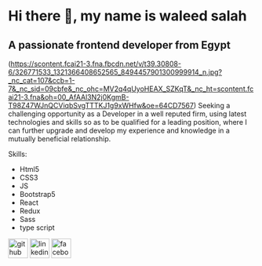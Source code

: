 # Hi there 👋, my name is waleed salah 
## A passionate frontend developer from Egypt
(https://scontent.fcai21-3.fna.fbcdn.net/v/t39.30808-6/326771533_1321366408652565_8494457901300999914_n.jpg?_nc_cat=107&ccb=1-7&_nc_sid=09cbfe&_nc_ohc=MV2q4qUyoHEAX_SZKqT&_nc_ht=scontent.fcai21-3.fna&oh=00_AfAAl3N2j0KgmB-T98Z47WJnQCViqbSvgTTTKJ1g9xWHfw&oe=64CD7567)
  Seeking a challenging opportunity as a Developer in a well reputed firm, using latest technologies and skills so as to be qualified for a leading position, where I can further upgrade and develop my experience and knowledge in a mutually beneficial relationship.

Skills: 
* Html5 
* CSS3 
* JS 
* Bootstrap5
* React
* Redux
* Sass
* type script



[<img src='https://cdn.jsdelivr.net/npm/simple-icons@3.0.1/icons/github.svg' alt='github' height='40'>](https://github.com/waleedsalah07)  [<img src='https://cdn.jsdelivr.net/npm/simple-icons@3.0.1/icons/linkedin.svg' alt='linkedin' height='40'>](https://www.linkedin.com/in/waleed-salah-4683b4226//)  [<img src='https://cdn.jsdelivr.net/npm/simple-icons@3.0.1/icons/facebook.svg' alt='facebook' height='40'>](https://www.facebook.com/walid.salah.201280/)  





